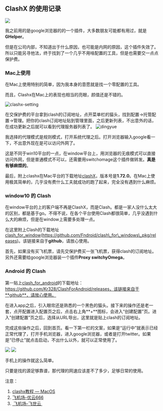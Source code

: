 ## ClashX 的使用记录

![](https://src.wuh.site/2021-12/2021-12-05-021507.png)

我之前用的是google浏览器的的一个插件，大多数朋友可能都有用过，就是**GHelper**。

但是在公司内部，不知道出于什么原因，也可能是内网的原因，这个插件失效了。所以只能另寻他法，终于找到了一个几乎不用啥配置的工具，但是也需要交一点点保护费。

### Mac上使用

在Mac上使用特别的简单，因为我本身的意愿就是找一个零配置的工具。

而且，Clashx在Mac上的表现也相当的亮眼，颜值还是不错的。

![clashx-setting][image-1]

在交保护费的平台拿到clash的订阅地址，点开菜单栏的猫头，找到配置-\>托管配置-\>管理。把你的clash订阅地址贴到管理里面，之后更新列表，不出意外的话，在成功更新之后就可以看到代理服务器列表了。
![dingyue][image-2]

我选择的代理模式是规则模式，打开系统代理之后。打开浏览器输入google看一下，不出意外现在是可以访问外网了。

这是不同于win10平台的一点，在window平台上，用浏览器的无痕模式可以直接访问外网，但是普通模式不可以，还需要用switchomage这个插件做转发。**真是有够麻烦的**。

最后，附上clashx在Mac平台的下载地址[clashX][1]，版本号是**1.72.0**。在Mac上使用极其简单的，几乎没有费什么工夫就成功的跑了起来，完全没有遇到什么麻烦。

### window10 的 Clash
在window平台的上的客户端不再是ClashX，而是Clash。都是一家人没什么太大的区别，都是基于go。不得不说，在各个平台使用Clash都很简单，几乎没遇到什么大的麻烦，但是在window上需要多处理一点。

在这里附上Clash的下载地址[clash_for_window][2](https://github.com/Fndroid/clash\_for\_windows\_pkg/releases)。该链接来自于**github**，请放心使用。

首先，如果没有买飞机票，请先交保护费买一张飞机票，获得clash的订阅地址。另外还需要给google浏览器装一个插件**Proxy switchyOmega**。

### Android 的 Clash
第一贴上[clash_for_android][3]的下载地址：https://github.com/Kr328/ClashForAndroid/releases，该链接来自于**github**，请放心使用。

在进入app之后，引入眼帘还是熟悉的一个黑色的猫头。接下来的操作还是老一套，点开配置进入配置页之后，点击右上角**+**图标，会进入“创建配置”页。进入”创建配置”页之后，选择从URL导出，这里就是贴上clash的订阅地址。

完成这些操作之后，回到首页。看一下第一栏的文案，如果是“运行中”就表示已经正常代理了，打开手机浏览器，进入google浏览器，或者是打开twitter。如果是“已停止”就点击启动，不出什么以外，就可以正常使用了。


![][image-3]
![][image-4]

手机上的操作就这么简单。

只要是找的源足够靠谱，那代理的网速应该差不了多少，足够日常的使用。

注意：
1. [clashx教程 — MacOS][4]
2. [飞机场-优云666][5]
3. [ 飞机场-飞世云 ][6]

[1]:	https://github.com/yichengchen/clashX/releases/download/1.72.0/ClashX.dmg "clashX"
[2]:	https://github.com/Fndroid/clash_for_windows_pkg/releases "clash_for_window"
[3]:	https://github.com/Kr328/ClashForAndroid/releases
[4]:	https://merlinblog.xyz/wiki/ClashX.html "macos clashx教程"
[5]:	https://youyun222.net/user "优云666"
[6]:	http://www.caogon.com/auth/register "飞世云"

[image-1]:	https://src.wuh.site/2021-08/2021-12-04-020018.jpg
[image-2]:	https://src.wuh.site/2021-12/2021-12-04-024157.png
[image-3]:	https://src.wuh.site/2021-12/2021-12-04-2021120402.png
[image-4]:	https://src.wuh.site/2021-12/2021-12-04-20211120403.png